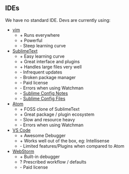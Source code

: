 ## IDEs

We have no standard IDE. Devs are currently using:
- [vim](http://www.manpages.info/linux/vi.1.html)
  - \+ Runs everywhere
  - \+ Powerful
  - \- Steep learning curve
- [SublimeText](https://www.sublimetext.com/)
  - \+ Easy learning curve
  - \+ Great interface and plugins
  - \+ Handles large files very well
  - \- Infrequent updates
  - \- Broken package manager
  - \- Paid license
  - \- Errors when using Watchman
  - \- [Sublime Config Notes](sublime-config.md) 
  - \- [Sublime Config Files](./sublime-config-files)
- [Atom](https://atom.io/)
  - \+ FOSS clone of SublimeText
  - \+ Great package / plugin ecosystem
  - \- Slow and resource heavy
  - \- Errors when using Watchman
- [VS Code](https://code.visualstudio.com/)
  - \+ Awesome Debugger
  - \+ Works well out of the box, eg: Intellisense
  - \- Limited features/Plugins when compared to Atom
- [WebStorm](https://www.jetbrains.com/webstorm/)
  - \+ Built-in debugger
  - ? Prescribed workflow / defaults
  - \- Paid license



